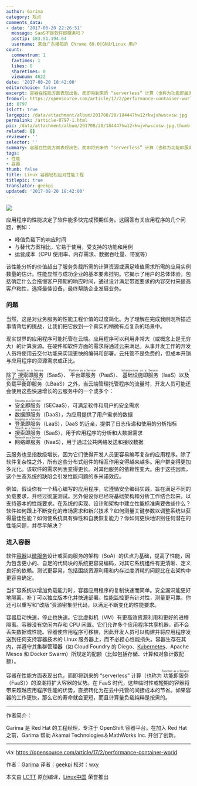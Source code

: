 ```yaml
---
author: Garima
category: 观点
comments_data:
- date: '2017-08-20 22:26:51'
  message: SaaS不是软件即服务吗？
  postip: 183.51.194.64
  username: 来自广东揭阳的 Chrome 60.0|GNU/Linux 用户
count:
  commentnum: 1
  favtimes: 1
  likes: 0
  sharetimes: 0
  viewnum: 4622
date: '2017-08-20 18:42:00'
editorchoice: false
excerpt: 容器在性能方面表现出色，而即将到来的 “serverless” 计算（也称为功能即服务 - Function as a Service（FaaS））的浪潮将扩大容器的优势。
fromurl: https://opensource.com/article/17/2/performance-container-world
id: 8797
islctt: true
largepic: /data/attachment/album/201708/20/184447hw12rkwjvhwscxsw.jpg
permalink: /article-8797-1.html
pic: /data/attachment/album/201708/20/184447hw12rkwjvhwscxsw.jpg.thumb.jpg
related: []
reviewer: ''
selector: ''
summary: 容器在性能方面表现出色，而即将到来的 “serverless” 计算（也称为功能即服务 - Function as a Service（FaaS））的浪潮将扩大容器的优势。
tags:
- 性能
- 容器
thumb: false
title: Linux 容器轻松应对性能工程
titlepic: true
translator: geekpi
updated: '2017-08-20 18:42:00'
---
```


![](/data/attachment/album/201708/20/184447hw12rkwjvhwscxsw.jpg)


应用程序的性能决定了软件能多快完成预期任务。这回答有关应用程序的几个问题，例如：


* 峰值负载下的响应时间
* 与替代方案相比，它易于使用，受支持的功能和用例
* 运营成本（CPU 使用率、内存需求、数据吞吐量、带宽等）


该性能分析的价值超出了服务负载所需的计算资源或满足峰值需求所需的应用实例数量的估计。性能显然与成功企业的基本要素挂钩。它揭示了用户的总体体验，包括确定什么会拖慢客户预期的响应时间，通过设计满足带宽要求的内容交付来提高客户粘性，选择最佳设备，最终帮助企业发展业务。


### 问题


当然，这是对业务服务的性能工程价值的过度简化。为了理解在完成我刚刚所描述事情背后的挑战，让我们把它放到一个真实的稍微有点复杂的场景中。


现实世界的应用程序可能托管在云端。应用程序可以利用非常大（或概念上是无穷大）的计算资源。在硬件和软件方面的需求将通过云来满足。从事开发工作的开发人员将使用云交付功能来实现更快的编码和部署。云托管不是免费的，但成本开销与应用程序的资源需求成正比。


除了<ruby> 搜索即服务 <rt>  Search as a Service </rt></ruby>（SaaS）、<ruby> 平台即服务 <rt>  Platform as a Service </rt></ruby>（PaaS）、<ruby> 基础设施即服务 <rt>  Infrastructure as a Service </rt></ruby>（IaaS）以及<ruby> 负载平衡即服务 <rt>  Load Balancing as a Service </rt></ruby>（LBaaS）之外，当云端管理托管程序的流量时，开发人员可能还会使用这些快速增长的云服务中的一个或多个：


* <ruby> 安全即服务 <rt>  Security as a Service </rt></ruby> （SECaaS），可满足软件和用户的安全需求
* <ruby> 数据即服务 <rt>  Data as a Service </rt></ruby> （DaaS），为应用提供了用户需求的数据
* <ruby> 登录即服务 <rt>  Logging as a Service </rt></ruby> （LaaS），DaaS 的近亲，提供了日志传递和使用的分析指标
* <ruby> 搜索即服务 <rt>  Search as a Service </rt></ruby> （SaaS），用于应用程序的分析和大数据需求
* <ruby> 网络即服务 <rt>  Network as a Service </rt></ruby> （NaaS），用于通过公共网络发送和接收数据


云服务也呈指数级增长，因为它们使得开发人员更容易编写复杂的应用程序。除了软件复杂性之外，所有这些分布式组件的相互作用变得越来越多。用户群变得更加多元化。该软件的需求列表变得更长。对其他服务的依赖性变大。由于这些因素，这个生态系统的缺陷会引发性能问题的多米诺效应。


例如，假设你有一个精心编写的应用程序，它遵循安全编码实践，旨在满足不同的负载要求，并经过彻底测试。另外假设你已经将基础架构和分析工作结合起来，以支持基本的性能要求。在系统的实现、设计和架构中建立性能标准需要做些什么？软件如何跟上不断变化的市场需求和新兴技术？如何测量关键参数以调整系统以获得最佳性能？如何使系统具有弹性和自我恢复能力？你如何更快地识别任何潜在的性能问题，并尽早解决？


### 进入容器


软件[容器](https://opensource.com/resources/what-are-linux-containers)以[微服务](https://opensource.com/resources/what-are-microservices)设计或面向服务的架构（SoA）的优点为基础，提高了性能，因为包含更小的、自足的代码块的系统更容易编码，对其它系统组件有更清晰、定义良好的依赖。测试更容易，包括围绕资源利用和内存过度消耗的问题比在宏架构中更容易确定。


当扩容系统以增加负载能力时，容器应用程序的复制快速而简单。安全漏洞能更好地隔离。补丁可以独立版本化并快速部署。性能监控更有针对性，测量更可靠。你还可以重写和“改版”资源密集型代码，以满足不断变化的性能要求。


容器启动快速，停止也快速。它比虚拟机（VM）有更高效资源利用和更好的进程隔离。容器没有空闲内存和 CPU 闲置。它们允许多个应用程序共享机器，而不会丢失数据或性能。容器使应用程序可移植，因此开发人员可以构建并将应用程序发送到任何支持容器技术的 Linux 服务器上，而不必担心性能损失。容器生存在其内，并遵守其集群管理器（如 Cloud Foundry 的 Diego、[Kubernetes](https://opensource.com/resources/what-is-kubernetes)、Apache Mesos 和 Docker Swarm）所规定的配额（比如包括存储、计算和对象计数配额）。


容器在性能方面表现出色，而即将到来的 “serverless” 计算（也称为<ruby> 功能即服务 <rt>  Function as a Service </rt></ruby>（FaaS））的浪潮将扩大容器的优势。在 FaaS 时代，这些临时性或短期的容器将带来超越应用程序性能的优势，直接转化为在云中托管的间接成本的节省。如果容器的工作更快，那么它的寿命就会更短，而且计算量负载纯粹是按需的。




---


作者简介：


Garima 是 Red Hat 的工程经理，专注于 OpenShift 容器平台。在加入 Red Hat 之前，Garima 帮助 Akamai Technologies＆MathWorks Inc. 开创了创新。




---


via: <https://opensource.com/article/17/2/performance-container-world>


作者：[Garima](https://opensource.com/users/garimavsharma) 译者：[geekpi](https://github.com/geekpi) 校对：[wxy](https://github.com/wxy)


本文由 [LCTT](https://github.com/LCTT/TranslateProject) 原创编译，[Linux中国](https://linux.cn/) 荣誉推出